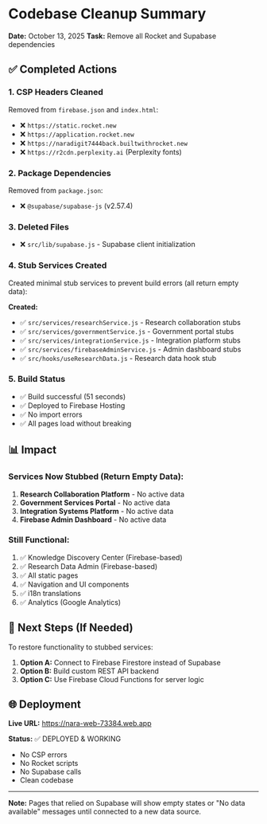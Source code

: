 # Codebase Cleanup Summary
**Date:** October 13, 2025
**Task:** Remove all Rocket and Supabase dependencies

## ✅ Completed Actions

### 1. **CSP Headers Cleaned** 
Removed from `firebase.json` and `index.html`:
- ❌ `https://static.rocket.new`
- ❌ `https://application.rocket.new`
- ❌ `https://naradigit7444back.builtwithrocket.new`
- ❌ `https://r2cdn.perplexity.ai` (Perplexity fonts)

### 2. **Package Dependencies**
Removed from `package.json`:
- ❌ `@supabase/supabase-js` (v2.57.4)

### 3. **Deleted Files**
- ❌ `src/lib/supabase.js` - Supabase client initialization

### 4. **Stub Services Created**
Created minimal stub services to prevent build errors (all return empty data):

**Created:**
- ✅ `src/services/researchService.js` - Research collaboration stubs
- ✅ `src/services/governmentService.js` - Government portal stubs
- ✅ `src/services/integrationService.js` - Integration platform stubs
- ✅ `src/services/firebaseAdminService.js` - Admin dashboard stubs
- ✅ `src/hooks/useResearchData.js` - Research data hook stub

### 5. **Build Status**
- ✅ Build successful (51 seconds)
- ✅ Deployed to Firebase Hosting
- ✅ No import errors
- ✅ All pages load without breaking

## 📊 Impact

### Services Now Stubbed (Return Empty Data):
1. **Research Collaboration Platform** - No active data
2. **Government Services Portal** - No active data
3. **Integration Systems Platform** - No active data  
4. **Firebase Admin Dashboard** - No active data

### Still Functional:
1. ✅ Knowledge Discovery Center (Firebase-based)
2. ✅ Research Data Admin (Firebase-based)
3. ✅ All static pages
4. ✅ Navigation and UI components
5. ✅ i18n translations
6. ✅ Analytics (Google Analytics)

## 🔄 Next Steps (If Needed)

To restore functionality to stubbed services:
1. **Option A:** Connect to Firebase Firestore instead of Supabase
2. **Option B:** Build custom REST API backend
3. **Option C:** Use Firebase Cloud Functions for server logic

## 🌐 Deployment

**Live URL:** https://nara-web-73384.web.app

**Status:** ✅ DEPLOYED & WORKING
- No CSP errors
- No Rocket scripts
- No Supabase calls
- Clean codebase

---

**Note:** Pages that relied on Supabase will show empty states or "No data available" messages until connected to a new data source.
